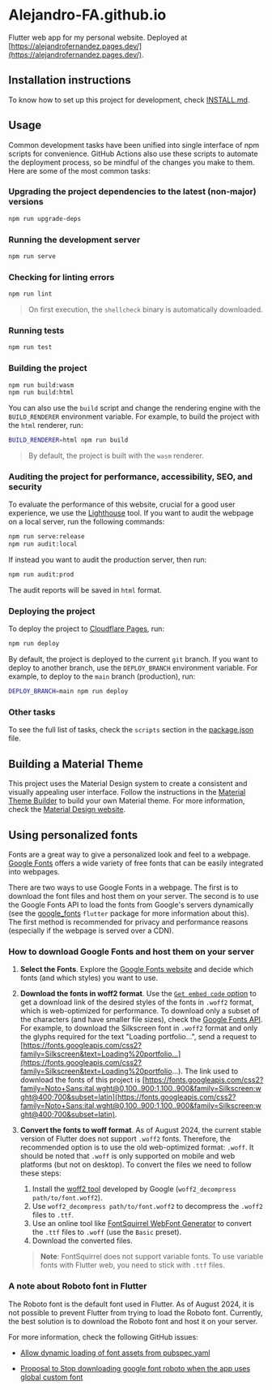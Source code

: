 # Alejandro-FA.github.io

Flutter web app for my personal website. Deployed at [https://alejandrofernandez.pages.dev/](https://alejandrofernandez.pages.dev/).

## Installation instructions

To know how to set up this project for development, check [INSTALL.md](INSTALL.md).

## Usage

Common development tasks have been unified into single interface of npm scripts for convenience. GitHub Actions also use these scripts to automate the deployment process, so be mindful of the changes you make to them. Here are some of the most common tasks:

### Upgrading the project dependencies to the latest (non-major) versions

```bash
npm run upgrade-deps
```

### Running the development server

```bash
npm run serve
```

### Checking for linting errors

```bash
npm run lint
```

> On first execution, the `shellcheck` binary is automatically downloaded.

### Running tests

```bash
npm run test
```

### Building the project

```bash
npm run build:wasm
npm run build:html
```

You can also use the `build` script and change the rendering engine with the `BUILD_RENDERER` environment variable. For example, to build the project with the `html` renderer, run:

```bash
BUILD_RENDERER=html npm run build
```

> By default, the project is built with the `wasm` renderer.

### Auditing the project for performance, accessibility, SEO, and security

To evaluate the performance of this website, crucial for a good user experience, we use the [Lighthouse](https://developers.google.com/web/tools/lighthouse) tool. If you want to audit the webpage on a local server, run the following commands:

```bash
npm run serve:release
npm run audit:local
```

If instead you want to audit the production server, then run:

```bash
npm run audit:prod
```

The audit reports will be saved in `html` format.

### Deploying the project

To deploy the project to [Cloudflare Pages](https://pages.cloudflare.com/), run:

```bash
npm run deploy
```

By default, the project is deployed to the current `git` branch. If you want to deploy to another branch, use the `DEPLOY_BRANCH` environment variable. For example, to deploy to the `main` branch (production), run:

```bash
DEPLOY_BRANCH=main npm run deploy
```

### Other tasks

To see the full list of tasks, check the `scripts` section in the [package.json](package.json) file.


## Building a Material Theme

This project uses the Material Design system to create a consistent and visually appealing user interface. Follow the instructions in the [Material Theme Builder](https://material-foundation.github.io/material-theme-builder/) to build your own Material theme. For more information, check the [Material Design website](https://m3.material.io/blog/material-theme-builder).

## Using personalized fonts

Fonts are a great way to give a personalized look and feel to a webpage. [Google Fonts](https://fonts.google.com/) offers a wide variety of free fonts that can be easily integrated into webpages.

There are two ways to use Google Fonts in a webpage. The first is to download the font files and host them on your server. The second is to use the Google Fonts API to load the fonts from Google's servers dynamically (see the [google_fonts](https://pub.dev/packages/google_fonts) `flutter` package for more information about this). The first method is recommended for privacy and performance reasons (especially if the webpage is served over a CDN).

### How to download Google Fonts and host them on your server

1. **Select the Fonts**. Explore the [Google Fonts website](https://fonts.google.com/) and decide which fonts (and which styles) you want to use.

2. **Download the fonts in woff2 format**. Use the [`Get embed code` option](https://fonts.google.com/selection/embed) to get a download link of the desired styles of the fonts in `.woff2` format, which is web-optimized for performance. To download only a subset of the characters (and have smaller file sizes), check the [Google Fonts API](https://developers.google.com/fonts/docs/getting_started). For example, to download the Silkscreen font in `.woff2` format and only the glyphs required for the text "Loading portfolio...", send a request to [https://fonts.googleapis.com/css2?family=Silkscreen&text=Loading%20portfolio...](https://fonts.googleapis.com/css2?family=Silkscreen&text=Loading%20portfolio...). The link used to download the fonts of this project is [https://fonts.googleapis.com/css2?family=Noto+Sans:ital,wght@0,100..900;1,100..900&family=Silkscreen:wght@400;700&subset=latin](https://fonts.googleapis.com/css2?family=Noto+Sans:ital,wght@0,100..900;1,100..900&family=Silkscreen:wght@400;700&subset=latin).

3. **Convert the fonts to woff format**. As of August 2024, the current stable version of Flutter does not support `.woff2` fonts. Therefore, the recommended option is to use the old web-optimized format: `.woff`. It should be noted that `.woff` is only supported on mobile and web platforms (but not on desktop). To convert the files we need to follow these steps:

    1. Install the [woff2 tool](https://github.com/google/woff2) developed by Google (`woff2_decompress path/to/font.woff2`).
    2. Use `woff2_decompress path/to/font.woff2` to decompress the `.woff2` files to `.ttf`.
    3. Use an online tool like [FontSquirrel WebFont Generator](https://www.fontsquirrel.com/tools/webfont-generator) to convert the `.ttf` files to `.woff` (use the `Basic` preset).
    4. Download the converted files.

    > **Note**: FontSquirrel does not support variable fonts. To use variable fonts with Flutter web, you need to stick with `.ttf` files.


### A note about Roboto font in Flutter

The Roboto font is the default font used in Flutter. As of August 2024, it is not possible to prevent Flutter from trying to load the Roboto font. Currently, the best solution is to download the Roboto font and host it on your server.

For more information, check the following GitHub issues:

- [Allow dynamic loading of font assets from pubspec.yaml](https://github.com/flutter/flutter/issues/122282)

- [Proposal to Stop downloading google font roboto when the app uses global custom font](https://github.com/flutter/flutter/issues/136118)
